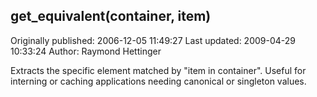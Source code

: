 ## get_equivalent(container, item) 
Originally published: 2006-12-05 11:49:27 
Last updated: 2009-04-29 10:33:24 
Author: Raymond Hettinger 
 
Extracts the specific element matched by "item in container".  Useful for interning or caching applications needing canonical or singleton values.
